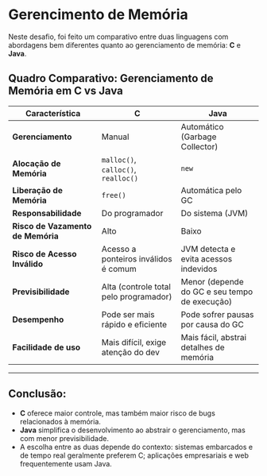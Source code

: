 # Gerencimento de Memória
Neste desafio, foi feito um comparativo entre duas linguagens com abordagens bem diferentes quanto ao gerenciamento de memória: **C** e **Java**.

## Quadro Comparativo: Gerenciamento de Memória em C vs Java

| Característica                    | C                                      | Java                                      |
|----------------------------------|----------------------------------------|-------------------------------------------|
| **Gerenciamento**                | Manual                                 | Automático (Garbage Collector)            |
| **Alocação de Memória**          | `malloc()`, `calloc()`, `realloc()`    | `new`                                     |
| **Liberação de Memória**         | `free()`                               | Automática pelo GC                        |
| **Responsabilidade**             | Do programador                         | Do sistema (JVM)                          |
| **Risco de Vazamento de Memória**| Alto                                   | Baixo                                     |
| **Risco de Acesso Inválido**     | Acesso a ponteiros inválidos é comum   | JVM detecta e evita acessos indevidos     |
| **Previsibilidade**              | Alta (controle total pelo programador) | Menor (depende do GC e seu tempo de execução) |
| **Desempenho**                   | Pode ser mais rápido e eficiente       | Pode sofrer pausas por causa do GC        |
| **Facilidade de uso**            | Mais difícil, exige atenção do dev     | Mais fácil, abstrai detalhes de memória   |

---

## Conclusão:
- **C** oferece maior controle, mas também maior risco de bugs relacionados à memória.
- **Java** simplifica o desenvolvimento ao abstrair o gerenciamento, mas com menor previsibilidade.
- A escolha entre as duas depende do contexto: sistemas embarcados e de tempo real geralmente preferem C; aplicações empresariais e web frequentemente usam Java.
